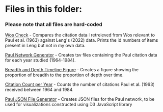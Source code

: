 # Files in this folder:

### Please note that all files are hard-coded

[Wos Check](Impact_Assessment/WoS_Check.py) - Compares the citation data I retreieved from Wos relevant to Paul et al. (1963) against Leng's (2022) data. Prints the id numbers of items present in Leng but not in my own data. 

[Paul Network Generator](Impact_Assessment/Paul_network_generator.py) - Creates tsv files containing the Paul citation data for each year studied (1964-1984).

[Breadth and Depth Timeline Figure](Impact_Assessment/Timeline_BD.py) - Creates a figure showing the proportion of breadth to the proportion of depth over time. 

[Citation Count per Year](Impact_Assessment/Citation_Count.py) - Counts the number of citations Paul et al. (1963) received between 1964 and 1984.

[Paul JSON File Generator](Impact_Assessment/Paul_JSON.py) - Creates JSON files for the Paul network, to be used for visualizations constructed using D3 JavaScript library
